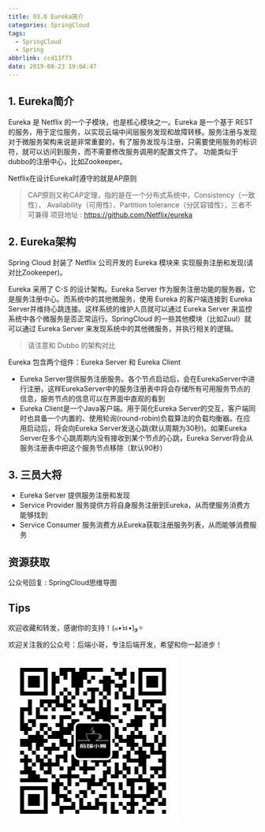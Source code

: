 ```yaml
---
title: 03.0 Eureka简介
categories: SpringCloud
tags:
  - SpringCloud
  - Spring
abbrlink: ccd13f73
date: 2019-08-23 19:04:47
---
```


## 1. Eureka简介
Eureka 是 Netflix 的一个子模块，也是核心模块之一。Eureka 是一个基于 REST 的服务，用于定位服务，以实现云端中间层服务发现和故障转移。服务注册与发现对于微服务架构来说是非常重要的，有了服务发现与注册，只需要使用服务的标识符，就可以访问到服务，而不需要修改服务调用的配置文件了。 功能类似于dubbo的注册中心，比如Zookeeper。

<!--more-->

Netflix在设计Eureka时遵守的就是AP原则
>  CAP原则又称CAP定理，指的是在一个分布式系统中，Consistency（一致性）、 Availability（可用性）、Partition tolerance（分区容错性），三者不可兼得
项目地址 : https://github.com/Netflix/eureka

## 2. Eureka架构
Spring Cloud 封装了 Netflix 公司开发的 Eureka 模块来 实现服务注册和发现(请对比Zookeeper)。 
  
Eureka 采用了 C-S 的设计架构。Eureka Server 作为服务注册功能的服务器，它是服务注册中心。而系统中的其他微服务，使用 Eureka 的客户端连接到 Eureka Server并维持心跳连接。这样系统的维护人员就可以通过 Eureka Server 来监控系统中各个微服务是否正常运行。SpringCloud 的一些其他模块（比如Zuul）就可以通过 Eureka Server 来发现系统中的其他微服务，并执行相关的逻辑。

> 请注意和 Dubbo 的架构对比


Eureka 包含两个组件：Eureka Server 和 Eureka Client 
- Eureka Server提供服务注册服务。各个节点启动后，会在EurekaServer中进行注册，这样EurekaServer中的服务注册表中将会存储所有可用服务节点的信息，服务节点的信息可以在界面中直观的看到 
- Eureka Client是一个Java客户端。用于简化Eureka Server的交互，客户端同时也具备一个内置的、使用轮询(round-robin)负载算法的负载均衡器。在应用启动后，将会向Eureka Server发送心跳(默认周期为30秒)。如果Eureka Server在多个心跳周期内没有接收到某个节点的心跳，Eureka Server将会从服务注册表中把这个服务节点移除（默认90秒）

## 3. 三员大将

* Eureka Server 提供服务注册和发现
* Service Provider 服务提供方将自身服务注册到Eureka，从而使服务消费方能够找到
* Service Consumer 服务消费方从Eureka获取注册服务列表，从而能够消费服务


## 资源获取
公众号回复 : SpringCloud思维导图

## Tips
欢迎收藏和转发，感谢你的支持！(๑•̀ㅂ•́)و✧ 

欢迎关注我的公众号：后端小哥，专注后端开发，希望和你一起进步！

![](https://raw.githubusercontent.com/lujiahao0708/PicRepo/master/%E5%85%AC%E4%BC%97%E5%8F%B7%E4%BA%8C%E7%BB%B4%E7%A0%81.jpg)

